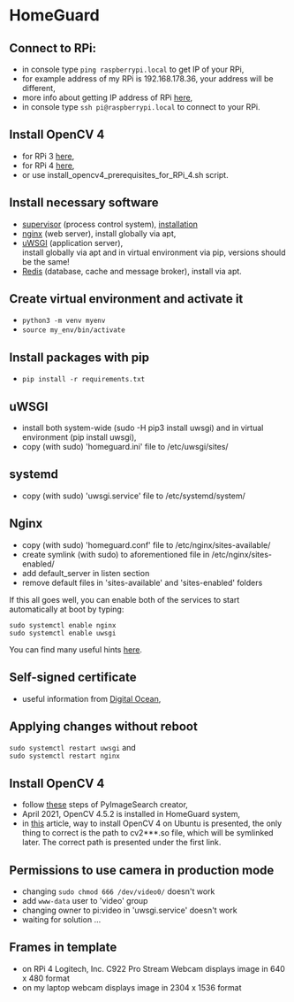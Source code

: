 # HomeGuard

## Connect to RPi:
  * in console type `ping raspberrypi.local` to get IP of your RPi,
  * for example address of my RPi is 192.168.178.36, your address will be different,
  * more info about getting IP address of RPi [here](https://www.raspberrypi.org/documentation/remote-access/ip-address.md),
  * in console type `ssh pi@raspberrypi.local` to connect to your RPi.
  
## Install OpenCV 4
  * for RPi 3 [here](https://www.pyimagesearch.com/2018/09/26/install-opencv-4-on-your-raspberry-pi/),
  * for RPi 4 [here](https://www.pyimagesearch.com/2019/09/16/install-opencv-4-on-raspberry-pi-4-and-raspbian-buster/),
  * or use install_opencv4_prerequisites_for_RPi_4.sh script.
  
## Install necessary software
 * [supervisor](http://supervisord.org/index.html) (process control system), [installation](https://cavelab.dev/wiki/Raspberry_Pi_IoT_setup#Supervisor)
 * [nginx](https://www.raspberrypi.org/documentation/remote-access/web-server/nginx.md) (web server), install globally via apt,  
 * [uWSGI](https://uwsgi-docs.readthedocs.io/en/latest/) (application server),   
   install globally via apt and in virtual environment via pip, versions should be the same!
 * [Redis](https://redis.io/) (database, cache and message broker), install via apt.
 
## Create virtual environment and activate it
  * `python3 -m venv myenv`
  * `source my_env/bin/activate`

## Install packages with pip
  * `pip install -r requirements.txt`

## uWSGI
  * install both system-wide (sudo -H pip3 install uwsgi) and in virtual environment (pip install uwsgi),  
  * copy (with sudo) 'homeguard.ini' file to /etc/uwsgi/sites/  

## systemd
  * copy (with sudo) 'uwsgi.service' file to /etc/systemd/system/  

## Nginx
  * copy (with sudo) 'homeguard.conf' file to /etc/nginx/sites-available/
  * create symlink (with sudo) to aforementioned file in /etc/nginx/sites-enabled/
  * add default_server in listen section
  * remove default files in 'sites-available' and 'sites-enabled' folders  

If this all goes well, you can enable both of the services to start automatically at boot by typing:

    sudo systemctl enable nginx
    sudo systemctl enable uwsgi
You can find many useful hints [here](https://www.digitalocean.com/community/tutorials/how-to-serve-django-applications-with-uwsgi-and-nginx-on-ubuntu-16-04).  

## Self-signed certificate
  * useful information from [Digital Ocean](https://www.digitalocean.com/community/tutorials/how-to-create-a-self-signed-ssl-certificate-for-nginx-in-ubuntu-18-04),

## Applying changes without reboot
  ```sudo systemctl restart uwsgi```  and  
  ```sudo systemctl restart nginx```

## Install OpenCV 4
  * follow [these](https://www.pyimagesearch.com/2019/09/16/install-opencv-4-on-raspberry-pi-4-and-raspbian-buster/) steps of PyImageSearch creator,
  * April 2021, OpenCV 4.5.2 is installed in HomeGuard system,
  * in [this](https://www.pyimagesearch.com/2018/08/15/how-to-install-opencv-4-on-ubuntu/) article, way to install OpenCV 4 on Ubuntu is presented,
  the only thing to correct is the path to cv2***.so file, which will be symlinked later. The correct path is presented under the first link.
    
## Permissions to use camera in production mode
  * changing ```sudo chmod 666 /dev/video0/``` doesn't work
  * add ```www-data``` user to 'video' group
  * changing owner to pi:video in 'uwsgi.service' doesn't work
  * waiting for solution ...

## Frames in template
  * on RPi 4 Logitech, Inc. C922 Pro Stream Webcam displays image in 640 x 480 format
  * on my laptop webcam displays image in 2304 x 1536 format